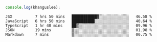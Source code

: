 ```js
console.log(khanguslee);
```

<!--START_SECTION:waka-->
```text
JSX          7 hrs 50 mins   ███████████▓░░░░░░░░░░░░░   46.58 % 
JavaScript   6 hrs 50 mins   ██████████░░░░░░░░░░░░░░░   40.64 % 
TypeScript   1 hr 40 mins    ██▒░░░░░░░░░░░░░░░░░░░░░░   09.96 % 
JSON         19 mins         ▒░░░░░░░░░░░░░░░░░░░░░░░░   01.98 % 
Markdown     7 mins          ▒░░░░░░░░░░░░░░░░░░░░░░░░   00.75 % 
```
<!--END_SECTION:waka-->

<!--
**khanguslee/khanguslee** is a ✨ _special_ ✨ repository because its `README.md` (this file) appears on your GitHub profile.

Here are some ideas to get you started:

- 🔭 I’m currently working on ...
- 🌱 I’m currently learning ...
- 👯 I’m looking to collaborate on ...
- 🤔 I’m looking for help with ...
- 💬 Ask me about ...
- 📫 How to reach me: ...
- 😄 Pronouns: ...
- ⚡ Fun fact: ...
-->
